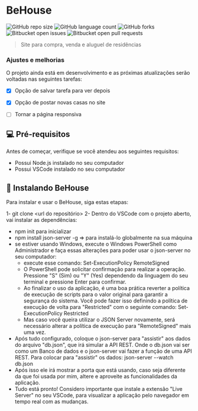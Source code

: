 # BeHouse

![GitHub repo size](https://img.shields.io/github/repo-size/iuricode/README-template?style=for-the-badge)
![GitHub language count](https://img.shields.io/github/languages/count/iuricode/README-template?style=for-the-badge)
![GitHub forks](https://img.shields.io/github/forks/iuricode/README-template?style=for-the-badge)
![Bitbucket open issues](https://img.shields.io/bitbucket/issues/iuricode/README-template?style=for-the-badge)
![Bitbucket open pull requests](https://img.shields.io/bitbucket/pr-raw/iuricode/README-template?style=for-the-badge)



> Site para compra, venda e aluguel de residências

### Ajustes e melhorias

O projeto ainda está em desenvolvimento e as próximas atualizações serão voltadas nas seguintes tarefas:

- [x] Opção de salvar tarefa para ver depois
- [x] Opção de postar novas casas no site
- [ ] Tornar a página responsiva


## 💻 Pré-requisitos

Antes de começar, verifique se você atendeu aos seguintes requisitos:

- Possui Node.js instalado no seu computador
- Possui VSCode instalado no seu computador

## 🚀 Instalando BeHouse

Para instalar e usar o BeHouse, siga estas etapas:

1- git clone <url do repositório>
2- Dentro do VSCode com o projeto aberto, vai instalar as dependências:
  - npm init para inicializar
  - npm install json-server -g => para instalá-lo globalmente na sua máquina
  - se estiver usando Windows, execute o Windows PowerShell como Administrador e faça essas alterações para poder usar o json-server no seu computador:
    - execute esse comando: Set-ExecutionPolicy RemoteSigned
    - O PowerShell pode solicitar confirmação para realizar a operação. Pressione "S" (Sim) ou "Y" (Yes) dependendo da linguagem do seu terminal e pressione Enter para confirmar.
    - Ao finalizar o uso da aplicação, é uma boa prática reverter a política de execução de scripts para o valor original para garantir a segurança do sistema. Você pode fazer
      isso definindo a política de execução de volta para "Restricted" com o seguinte comando: Set-ExecutionPolicy Restricted
    - Mas caso você queira utilizar o JSON Server novamente, será necessário alterar a política de execução para "RemoteSigned" mais uma vez.
  - Após tudo configurado, coloque o json-server para "assistir" aos dados do arquivo "db.json", que irá simular a API REST. Onde o db.json vai ser como um Banco de dados e
    o json-server vai fazer a função de uma API REST. Para colocar para "assistir" os dados: json-server --watch db.json
  - Após isso ele irá mostrar a porta que está usando, caso seja diferente da que foi usada por mim, altere e aproveite as funcionalidades da aplicação.
  - Tudo está pronto! Considero importante que instale a extensão "Live Server" no seu VSCode, para visualizar a aplicação pelo navegador em tempo real com as mudanças.



